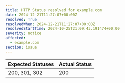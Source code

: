 ```yaml
---
title: HTTP Status resolved for example.com
date: 2024-12-21T11:27:07+00:00Z
resolved: True
resolvedWhen: 2024-12-21T11:27:07+00:00Z
resolvedStartTime: 2024-10-25T21:09:43.191474+00:00
severity: notice
affected:
  - example.com
section: issue
---
```


| Expected Statuses | Actual Status  |
|-------------------|----------------|
| 200, 301, 302 | 200 |
